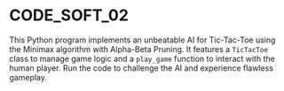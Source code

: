 # CODE_SOFT_02
This Python program implements an unbeatable AI for Tic-Tac-Toe using the Minimax algorithm with Alpha-Beta Pruning. It features a `TicTacToe` class to manage game logic and a `play_game` function to interact with the human player. Run the code to challenge the AI and experience flawless gameplay.
